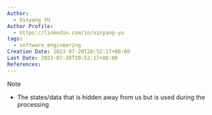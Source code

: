 ```yaml
---
Author:
  - Xinyang YU
Author Profile:
  - https://linkedin.com/in/xinyang-yu
tags:
  - software_engineering
Creation Date: 2023-07-20T20:52:17+08:00
Last Date: 2023-07-20T20:52:17+08:00
References:
---
```

>[!note]
>- The states/data that is hidden away from us but is used during the processing